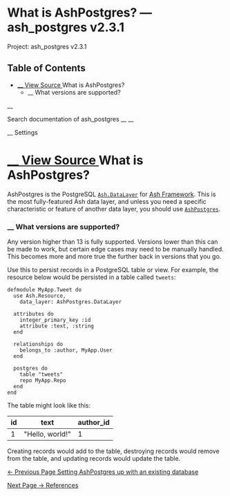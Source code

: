 # What is AshPostgres? — ash_postgres v2.3.1

Project: ash_postgres v2.3.1

## Table of Contents

- [ __ View Source ](external_link) What is AshPostgres?
    - __ What versions are supported?

__

Search documentation of ash_postgres __ __

__ Settings

#  [ __ View Source ](external_link) What is AshPostgres?

AshPostgres is the PostgreSQL [`Ash.DataLayer`](3.4.4/Ash.DataLayer.html) for [Ash Framework](external_link). This is the most fully-featured Ash data layer, and unless you need a specific characteristic or feature of another data layer, you should use [`AshPostgres`](external_link).

###  __ What versions are supported?

Any version higher than 13 is fully supported. Versions lower than this can be made to work, but certain edge cases may need to be manually handled. This becomes more and more true the further back in versions that you go.

Use this to persist records in a PostgreSQL table or view. For example, the resource below would be persisted in a table called `tweets`:
    
    
    defmodule MyApp.Tweet do
      use Ash.Resource,
        data_layer: AshPostgres.DataLayer
    
      attributes do
        integer_primary_key :id
        attribute :text, :string
      end
    
      relationships do
        belongs_to :author, MyApp.User
      end
    
      postgres do
        table "tweets"
        repo MyApp.Repo
      end
    end

The table might look like this:

id| text| author_id  
---|---|---  
1| "Hello, world!"| 1  
  
Creating records would add to the table, destroying records would remove from the table, and updating records would update the table.

[ ← Previous Page  Setting AshPostgres up with an existing database  ](external_link)

[ Next Page →  References  ](external_link)

